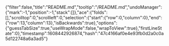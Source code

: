 {"filter":false,"title":"README.md","tooltip":"/README.md","undoManager":{"mark":-1,"position":-1,"stack":[]},"ace":{"folds":[],"scrolltop":0,"scrollleft":0,"selection":{"start":{"row":0,"column":0},"end":{"row":13,"column":13},"isBackwards":true},"options":{"guessTabSize":true,"useWrapMode":false,"wrapToView":true},"firstLineState":0},"timestamp":1608442926874,"hash":"47c4166af0e4e93fb0d2a0c0a5d122748a6a3ad5"}